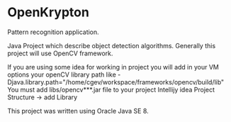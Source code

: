 # OpenKrypton
Pattern recognition application.

Java Project which describe object detection algorithms. Generally this project will use OpenCV framework.

If you are using some idea for working in project you will add in your VM options your openCV library path like 
-Djava.library.path="/home/cgev/workspace/frameworks/opencv/build/lib"
You must add libs/opencv***.jar file to your project
Intellijy idea Project Structure -> add Library

This project was written using Oracle Java SE 8.
